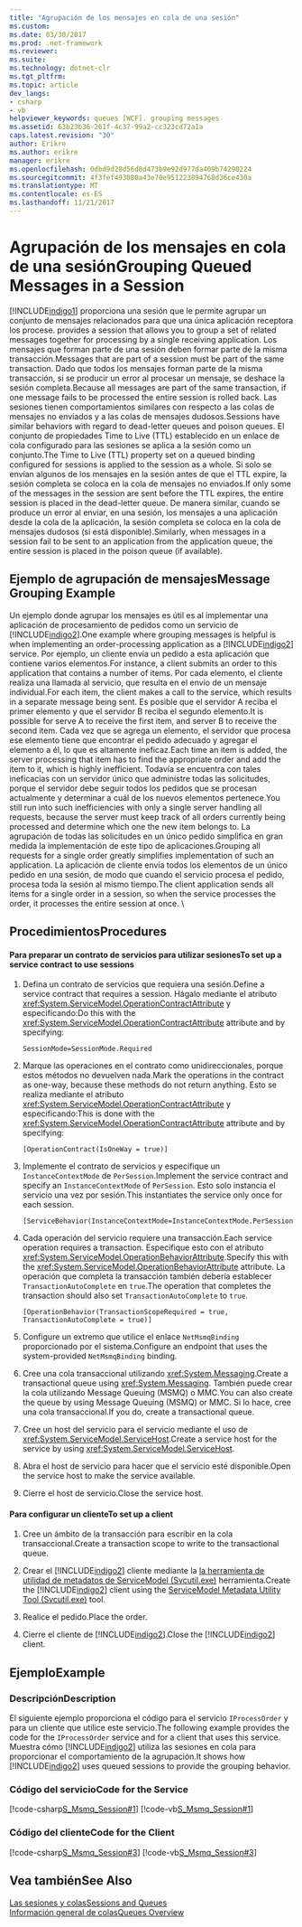 ```yaml
---
title: "Agrupación de los mensajes en cola de una sesión"
ms.custom: 
ms.date: 03/30/2017
ms.prod: .net-framework
ms.reviewer: 
ms.suite: 
ms.technology: dotnet-clr
ms.tgt_pltfrm: 
ms.topic: article
dev_langs:
- csharp
- vb
helpviewer_keywords: queues [WCF]. grouping messages
ms.assetid: 63b23b36-261f-4c37-99a2-cc323cd72a1a
caps.latest.revision: "30"
author: Erikre
ms.author: erikre
manager: erikre
ms.openlocfilehash: 0dbd9d28d56d8d473b9e92d977da409b74290224
ms.sourcegitcommit: 4f3fef493080a43e70e951223894768d36ce430a
ms.translationtype: MT
ms.contentlocale: es-ES
ms.lasthandoff: 11/21/2017
---
```

# <a name="grouping-queued-messages-in-a-session"></a><span data-ttu-id="4855f-102">Agrupación de los mensajes en cola de una sesión</span><span class="sxs-lookup"><span data-stu-id="4855f-102">Grouping Queued Messages in a Session</span></span>
[!INCLUDE[indigo1](../../../../includes/indigo1-md.md)]<span data-ttu-id="4855f-103"> proporciona una sesión que le permite agrupar un conjunto de mensajes relacionados para que una única aplicación receptora los procese.</span><span class="sxs-lookup"><span data-stu-id="4855f-103"> provides a session that allows you to group a set of related messages together for processing by a single receiving application.</span></span> <span data-ttu-id="4855f-104">Los mensajes que forman parte de una sesión deben formar parte de la misma transacción.</span><span class="sxs-lookup"><span data-stu-id="4855f-104">Messages that are part of a session must be part of the same transaction.</span></span> <span data-ttu-id="4855f-105">Dado que todos los mensajes forman parte de la misma transacción, si se producir un error al procesar un mensaje, se deshace la sesión completa.</span><span class="sxs-lookup"><span data-stu-id="4855f-105">Because all messages are part of the same transaction, if one message fails to be processed the entire session is rolled back.</span></span> <span data-ttu-id="4855f-106">Las sesiones tienen comportamientos similares con respecto a las colas de mensajes no enviados y a las colas de mensajes dudosos.</span><span class="sxs-lookup"><span data-stu-id="4855f-106">Sessions have similar behaviors with regard to dead-letter queues and poison queues.</span></span> <span data-ttu-id="4855f-107">El conjunto de propiedades Time to Live (TTL) establecido en un enlace de cola configurado para las sesiones se aplica a la sesión como un conjunto.</span><span class="sxs-lookup"><span data-stu-id="4855f-107">The Time to Live (TTL) property set on a queued binding configured for sessions is applied to the session as a whole.</span></span> <span data-ttu-id="4855f-108">Si solo se envían algunos de los mensajes en la sesión antes de que el TTL expire, la sesión completa se coloca en la cola de mensajes no enviados.</span><span class="sxs-lookup"><span data-stu-id="4855f-108">If only some of the messages in the session are sent before the TTL expires, the entire session is placed in the dead-letter queue.</span></span> <span data-ttu-id="4855f-109">De manera similar, cuando se produce un error al enviar, en una sesión, los mensajes a una aplicación desde la cola de la aplicación, la sesión completa se coloca en la cola de mensajes dudosos (si está disponible).</span><span class="sxs-lookup"><span data-stu-id="4855f-109">Similarly, when messages in a session fail to be sent to an application from the application queue, the entire session is placed in the poison queue (if available).</span></span>  
  
## <a name="message-grouping-example"></a><span data-ttu-id="4855f-110">Ejemplo de agrupación de mensajes</span><span class="sxs-lookup"><span data-stu-id="4855f-110">Message Grouping Example</span></span>  
 <span data-ttu-id="4855f-111">Un ejemplo donde agrupar los mensajes es útil es al implementar una aplicación de procesamiento de pedidos como un servicio de [!INCLUDE[indigo2](../../../../includes/indigo2-md.md)].</span><span class="sxs-lookup"><span data-stu-id="4855f-111">One example where grouping messages is helpful is when implementing an order-processing application as a [!INCLUDE[indigo2](../../../../includes/indigo2-md.md)] service.</span></span> <span data-ttu-id="4855f-112">Por ejemplo, un cliente envía un pedido a esta aplicación que contiene varios elementos.</span><span class="sxs-lookup"><span data-stu-id="4855f-112">For instance, a client submits an order to this application that contains a number of items.</span></span> <span data-ttu-id="4855f-113">Por cada elemento, el cliente realiza una llamada al servicio, que resulta en el envío de un mensaje individual.</span><span class="sxs-lookup"><span data-stu-id="4855f-113">For each item, the client makes a call to the service, which results in a separate message being sent.</span></span> <span data-ttu-id="4855f-114">Es posible que el servidor A reciba el primer elemento y que el servidor B reciba el segundo elemento.</span><span class="sxs-lookup"><span data-stu-id="4855f-114">It is possible for serve A to receive the first item, and server B to receive the second item.</span></span> <span data-ttu-id="4855f-115">Cada vez que se agrega un elemento, el servidor que procesa ese elemento tiene que encontrar el pedido adecuado y agregar el elemento a él, lo que es altamente ineficaz.</span><span class="sxs-lookup"><span data-stu-id="4855f-115">Each time an item is added, the server processing that item has to find the appropriate order and add the item to it, which is highly inefficient.</span></span> <span data-ttu-id="4855f-116">Todavía se encuentra con tales ineficacias con un servidor único que administre todas las solicitudes, porque el servidor debe seguir todos los pedidos que se procesan actualmente y determinar a cuál de los nuevos elementos pertenece.</span><span class="sxs-lookup"><span data-stu-id="4855f-116">You still run into such inefficiencies with only a single server handling all requests, because the server must keep track of all orders currently being processed and determine which one the new item belongs to.</span></span> <span data-ttu-id="4855f-117">La agrupación de todas las solicitudes en un único pedido simplifica en gran medida la implementación de este tipo de aplicaciones.</span><span class="sxs-lookup"><span data-stu-id="4855f-117">Grouping all requests for a single order greatly simplifies implementation of such an application.</span></span> <span data-ttu-id="4855f-118">La aplicación de cliente envía todos los elementos de un único pedido en una sesión, de modo que cuando el servicio procesa el pedido, procesa toda la sesión al mismo tiempo.</span><span class="sxs-lookup"><span data-stu-id="4855f-118">The client application sends all items for a single order in a session, so when the service processes the order, it processes the entire session at once.</span></span> \  
  
## <a name="procedures"></a><span data-ttu-id="4855f-119">Procedimientos</span><span class="sxs-lookup"><span data-stu-id="4855f-119">Procedures</span></span>  
  
#### <a name="to-set-up-a-service-contract-to-use-sessions"></a><span data-ttu-id="4855f-120">Para preparar un contrato de servicios para utilizar sesiones</span><span class="sxs-lookup"><span data-stu-id="4855f-120">To set up a service contract to use sessions</span></span>  
  
1.  <span data-ttu-id="4855f-121">Defina un contrato de servicios que requiera una sesión.</span><span class="sxs-lookup"><span data-stu-id="4855f-121">Define a service contract that requires a session.</span></span> <span data-ttu-id="4855f-122">Hágalo mediante el atributo <xref:System.ServiceModel.OperationContractAttribute> y especificando:</span><span class="sxs-lookup"><span data-stu-id="4855f-122">Do this with the <xref:System.ServiceModel.OperationContractAttribute> attribute and by specifying:</span></span>  
  
    ```  
    SessionMode=SessionMode.Required  
    ```  
  
2.  <span data-ttu-id="4855f-123">Marque las operaciones en el contrato como unidireccionales, porque estos métodos no devuelven nada.</span><span class="sxs-lookup"><span data-stu-id="4855f-123">Mark the operations in the contract as one-way, because these methods do not return anything.</span></span> <span data-ttu-id="4855f-124">Esto se realiza mediante el atributo <xref:System.ServiceModel.OperationContractAttribute> y especificando:</span><span class="sxs-lookup"><span data-stu-id="4855f-124">This is done with the <xref:System.ServiceModel.OperationContractAttribute> attribute and by specifying:</span></span>  
  
    ```  
    [OperationContract(IsOneWay = true)]  
    ```  
  
3.  <span data-ttu-id="4855f-125">Implemente el contrato de servicios y especifique un `InstanceContextMode` de `PerSession`.</span><span class="sxs-lookup"><span data-stu-id="4855f-125">Implement the service contract and specify an `InstanceContextMode` of `PerSession`.</span></span> <span data-ttu-id="4855f-126">Esto solo instancia el servicio una vez por sesión.</span><span class="sxs-lookup"><span data-stu-id="4855f-126">This instantiates the service only once for each session.</span></span>  
  
    ```  
    [ServiceBehavior(InstanceContextMode=InstanceContextMode.PerSession)]  
    ```  
  
4.  <span data-ttu-id="4855f-127">Cada operación del servicio requiere una transacción.</span><span class="sxs-lookup"><span data-stu-id="4855f-127">Each service operation requires a transaction.</span></span> <span data-ttu-id="4855f-128">Especifique esto con el atributo <xref:System.ServiceModel.OperationBehaviorAttribute>.</span><span class="sxs-lookup"><span data-stu-id="4855f-128">Specify this with the <xref:System.ServiceModel.OperationBehaviorAttribute> attribute.</span></span> <span data-ttu-id="4855f-129">La operación que completa la transacción también debería establecer `TransactionAutoComplete` en `true`.</span><span class="sxs-lookup"><span data-stu-id="4855f-129">The operation that completes the transaction should also set `TransactionAutoComplete` to `true`.</span></span>  
  
    ```  
    [OperationBehavior(TransactionScopeRequired = true, TransactionAutoComplete = true)]   
    ```  
  
5.  <span data-ttu-id="4855f-130">Configure un extremo que utilice el enlace `NetMsmqBinding` proporcionado por el sistema.</span><span class="sxs-lookup"><span data-stu-id="4855f-130">Configure an endpoint that uses the system-provided `NetMsmqBinding` binding.</span></span>  
  
6.  <span data-ttu-id="4855f-131">Cree una cola transaccional utilizando <xref:System.Messaging>.</span><span class="sxs-lookup"><span data-stu-id="4855f-131">Create a transactional queue using <xref:System.Messaging>.</span></span> <span data-ttu-id="4855f-132">También puede crear la cola utilizando Message Queuing (MSMQ) o MMC.</span><span class="sxs-lookup"><span data-stu-id="4855f-132">You can also create the queue by using Message Queuing (MSMQ) or MMC.</span></span> <span data-ttu-id="4855f-133">Si lo hace, cree una cola transaccional.</span><span class="sxs-lookup"><span data-stu-id="4855f-133">If you do, create a transactional queue.</span></span>  
  
7.  <span data-ttu-id="4855f-134">Cree un host del servicio para el servicio mediante el uso de <xref:System.ServiceModel.ServiceHost>.</span><span class="sxs-lookup"><span data-stu-id="4855f-134">Create a service host for the service by using <xref:System.ServiceModel.ServiceHost>.</span></span>  
  
8.  <span data-ttu-id="4855f-135">Abra el host de servicio para hacer que el servicio esté disponible.</span><span class="sxs-lookup"><span data-stu-id="4855f-135">Open the service host to make the service available.</span></span>  
  
9. <span data-ttu-id="4855f-136">Cierre el host de servicio.</span><span class="sxs-lookup"><span data-stu-id="4855f-136">Close the service host.</span></span>  
  
#### <a name="to-set-up-a-client"></a><span data-ttu-id="4855f-137">Para configurar un cliente</span><span class="sxs-lookup"><span data-stu-id="4855f-137">To set up a client</span></span>  
  
1.  <span data-ttu-id="4855f-138">Cree un ámbito de la transacción para escribir en la cola transaccional.</span><span class="sxs-lookup"><span data-stu-id="4855f-138">Create a transaction scope to write to the transactional queue.</span></span>  
  
2.  <span data-ttu-id="4855f-139">Crear el [!INCLUDE[indigo2](../../../../includes/indigo2-md.md)] cliente mediante la [la herramienta de utilidad de metadatos de ServiceModel (Svcutil.exe)](../../../../docs/framework/wcf/servicemodel-metadata-utility-tool-svcutil-exe.md) herramienta.</span><span class="sxs-lookup"><span data-stu-id="4855f-139">Create the [!INCLUDE[indigo2](../../../../includes/indigo2-md.md)] client using the [ServiceModel Metadata Utility Tool (Svcutil.exe)](../../../../docs/framework/wcf/servicemodel-metadata-utility-tool-svcutil-exe.md) tool.</span></span>  
  
3.  <span data-ttu-id="4855f-140">Realice el pedido.</span><span class="sxs-lookup"><span data-stu-id="4855f-140">Place the order.</span></span>  
  
4.  <span data-ttu-id="4855f-141">Cierre el cliente de [!INCLUDE[indigo2](../../../../includes/indigo2-md.md)].</span><span class="sxs-lookup"><span data-stu-id="4855f-141">Close the [!INCLUDE[indigo2](../../../../includes/indigo2-md.md)] client.</span></span>  
  
## <a name="example"></a><span data-ttu-id="4855f-142">Ejemplo</span><span class="sxs-lookup"><span data-stu-id="4855f-142">Example</span></span>  
  
### <a name="description"></a><span data-ttu-id="4855f-143">Descripción</span><span class="sxs-lookup"><span data-stu-id="4855f-143">Description</span></span>  
 <span data-ttu-id="4855f-144">El siguiente ejemplo proporciona el código para el servicio `IProcessOrder` y para un cliente que utilice este servicio.</span><span class="sxs-lookup"><span data-stu-id="4855f-144">The following example provides the code for the `IProcessOrder` service and for a client that uses this service.</span></span> <span data-ttu-id="4855f-145">Muestra cómo [!INCLUDE[indigo2](../../../../includes/indigo2-md.md)] utiliza las sesiones en cola para proporcionar el comportamiento de la agrupación.</span><span class="sxs-lookup"><span data-stu-id="4855f-145">It shows how [!INCLUDE[indigo2](../../../../includes/indigo2-md.md)] uses queued sessions to provide the grouping behavior.</span></span>  
  
### <a name="code-for-the-service"></a><span data-ttu-id="4855f-146">Código del servicio</span><span class="sxs-lookup"><span data-stu-id="4855f-146">Code for the Service</span></span>  
 [!code-csharp[S_Msmq_Session#1](../../../../samples/snippets/csharp/VS_Snippets_CFX/s_msmq_session/cs/service.cs#1)]
 [!code-vb[S_Msmq_Session#1](../../../../samples/snippets/visualbasic/VS_Snippets_CFX/s_msmq_session/vb/service.vb#1)]  
  
  
  
### <a name="code-for-the-client"></a><span data-ttu-id="4855f-147">Código del cliente</span><span class="sxs-lookup"><span data-stu-id="4855f-147">Code for the Client</span></span>  
 [!code-csharp[S_Msmq_Session#3](../../../../samples/snippets/csharp/VS_Snippets_CFX/s_msmq_session/cs/client.cs#3)]
 [!code-vb[S_Msmq_Session#3](../../../../samples/snippets/visualbasic/VS_Snippets_CFX/s_msmq_session/vb/client.vb#3)]  
  
  
  
## <a name="see-also"></a><span data-ttu-id="4855f-148">Vea también</span><span class="sxs-lookup"><span data-stu-id="4855f-148">See Also</span></span>  
 [<span data-ttu-id="4855f-149">Las sesiones y colas</span><span class="sxs-lookup"><span data-stu-id="4855f-149">Sessions and Queues</span></span>](../../../../docs/framework/wcf/samples/sessions-and-queues.md)  
 [<span data-ttu-id="4855f-150">Información general de colas</span><span class="sxs-lookup"><span data-stu-id="4855f-150">Queues Overview</span></span>](../../../../docs/framework/wcf/feature-details/queues-overview.md)
